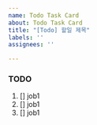 ```yaml
---
name: Todo Task Card
about: Todo Task Card
title: "[Todo] 할일 제목"
labels: ''
assignees: ''

---
```


### TODO
1. [] job1
2. [] job1
3. [] job1
